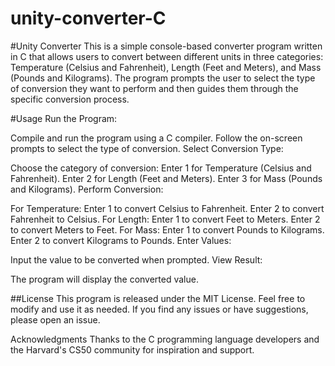 # unity-converter-C
#Unity Converter
This is a simple console-based converter program written in C that allows users to convert between different units in three categories: Temperature (Celsius and Fahrenheit), Length (Feet and Meters), and Mass (Pounds and Kilograms). The program prompts the user to select the type of conversion they want to perform and then guides them through the specific conversion process.

#Usage
Run the Program:

Compile and run the program using a C compiler.
Follow the on-screen prompts to select the type of conversion.
Select Conversion Type:

Choose the category of conversion:
Enter 1 for Temperature (Celsius and Fahrenheit).
Enter 2 for Length (Feet and Meters).
Enter 3 for Mass (Pounds and Kilograms).
Perform Conversion:

For Temperature:
Enter 1 to convert Celsius to Fahrenheit.
Enter 2 to convert Fahrenheit to Celsius.
For Length:
Enter 1 to convert Feet to Meters.
Enter 2 to convert Meters to Feet.
For Mass:
Enter 1 to convert Pounds to Kilograms.
Enter 2 to convert Kilograms to Pounds.
Enter Values:

Input the value to be converted when prompted.
View Result:

The program will display the converted value.

##License
This program is released under the MIT License. Feel free to modify and use it as needed. If you find any issues or have suggestions, please open an issue.

Acknowledgments
Thanks to the C programming language developers and the Harvard's CS50 community for inspiration and support.





